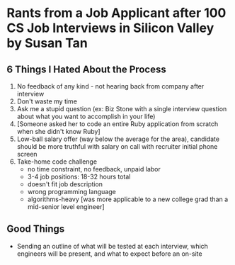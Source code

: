 # Rants from a Job Applicant after 100 CS Job Interviews in Silicon Valley by Susan Tan
## 6 Things I Hated About the Process

1. No feedback of any kind - not hearing back from company after interview
2. Don't waste my time
3. Ask me a stupid question (ex: Biz Stone with a single interview question about what you want to accomplish in your life)
4. [Someone asked her to code an entire Ruby application from scratch when she didn't know Ruby]
5. Low-ball salary offer (way below the average for the area), candidate should be more truthful with salary on call with recruiter initial phone screen
6. Take-home code challenge
   * no time constraint, no feedback, unpaid labor
   * 3-4 job positions: 18-32 hours total
   * doesn't fit job description
   * wrong programming language
   * algorithms-heavy [was more applicable to a new college grad than a mid-senior level engineer]

## Good Things
* Sending an outline of what will be tested at each interview, which engineers will be present, and what to expect before an on-site
